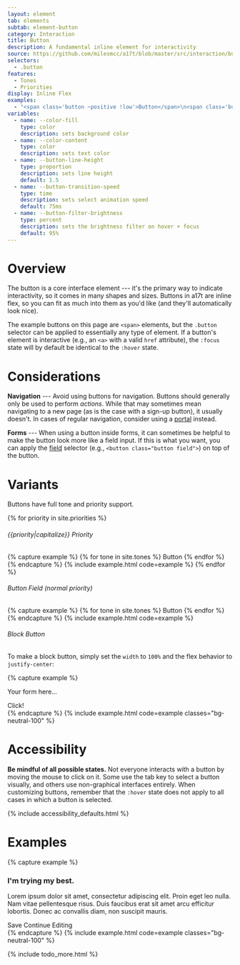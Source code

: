 ```yaml
---
layout: element
tab: elements
subtab: element-button
category: Interaction
title: Button
description: A fundamental inline element for interactivity
source: https://github.com/milesmcc/a17t/blob/master/src/interaction/button.css
selectors:
  - .button
features:
  - Tones
  - Priorities
display: Inline Flex
examples:
  - "<span class='button ~positive !low'>Button</span>\n<span class='button ~positive !normal'>Button</span>\n<span class='button ~positive !high'>Button</span>"
variables:
  - name: --color-fill
    type: color
    description: sets background color
  - name: --color-content
    type: color
    description: sets text color
  - name: --button-line-height
    type: proportion
    description: sets line height
    default: 1.5
  - name: --button-transition-speed
    type: time
    description: sets select animation speed
    default: 75ms
  - name: --button-filter-brightness
    type: percent
    description: sets the brightness filter on hover + focus
    default: 95%
---
```


# Overview

The button is a core interface element --- it's the primary way to indicate interactivity, so it comes in many shapes and sizes. Buttons in a17t are inline flex, so you can fit as much into them as you'd like (and they'll automatically look nice).

The example buttons on this page are `<span>` elements, but the `.button` selector can be applied to essentially any type of element. If a button's element is interactive (e.g., an `<a>` with a valid `href` attribute), the `:focus` state will by default be identical to the `:hover` state.

# Considerations

**Navigation** --- Avoid using buttons for navigation. Buttons should generally only be used to perform _actions_. While that may sometimes mean navigating to a new page (as is the case with a sign-up button), it usually doesn't. In cases of regular navigation, consider using a [portal](/interaction/portal) instead.

**Forms** --- When using a button inside forms, it can sometimes be helpful to make the button look more like a field input. If this is what you want, you can apply the [field](/interaction/field) selector (e.g., `<button class="button field">`) on top of the button.

# Variants

Buttons have full tone and priority support.

{% for priority in site.priorities %}
###### {{priority|capitalize}} Priority
{% capture example %}
{% for tone in site.tones %}
<span class="button ~{{tone}} !{{priority}} mb-1">Button</span>
{% endfor %}
{% endcapture %}
{% include example.html code=example %}
{% endfor %}

###### Button Field (normal priority)
{% capture example %}
{% for tone in site.tones %}
<span class="button field ~{{tone}} mb-1 w-auto">Button</span> 
{% endfor %}
{% endcapture %}
{% include example.html code=example %}

###### Block Button

To make a block button, simply set the `width` to `100%` and the flex behavior to `justify-center`:

{% capture example %}
<div class="card ~neutral !low w-48 content">
  <p>Your form here...</p>
  <span class="button ~urge w-full justify-center">Click!</span>
</div>
{% endcapture %}
{% include example.html code=example classes="bg-neutral-100" %}

# Accessibility

**Be mindful of all possible states.** Not everyone interacts with a button by moving the mouse to click on it. Some use the tab key to select a button visually, and others use non-graphical interfaces entirely. When customizing buttons, remember that the `:hover` state does not apply to all cases in which a button is selected.

{% include accessibility_defaults.html %}

# Examples

{% capture example %}
<div class="card ~neutral !low p-0">
  <div class="p-4 content">
    <h3>I'm trying my best.</h3>
    <p>Lorem ipsum dolor sit amet, consectetur adipiscing elit. Proin eget leo nulla. Nam vitae pellentesque risus. Duis faucibus erat sit amet arcu efficitur lobortis. Donec ac convallis diam, non suscipit mauris.</p>
  </div>
  <div class="p-4 section ~urge">
    <span class="button ~urge !high">Save</span> <span class="button ~urge !low">Continue Editing</span>
  </div>
</div>
{% endcapture %}
{% include example.html code=example classes="bg-neutral-100" %}

{% include todo_more.html %}
